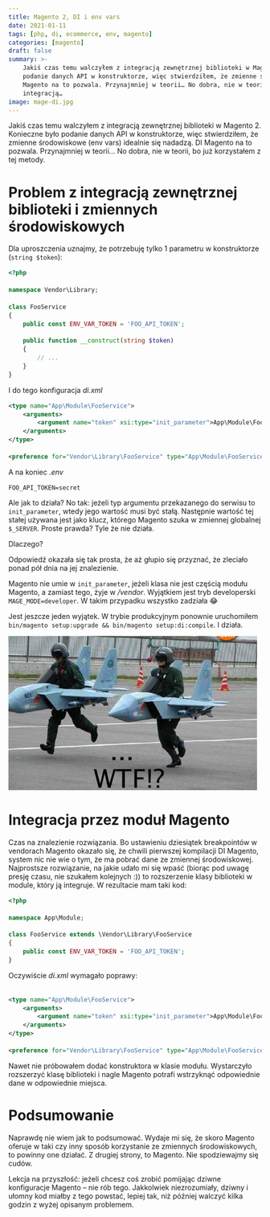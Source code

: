 ```yaml
---
title: Magento 2, DI i env vars
date: 2021-01-11
tags: [php, di, ecommerce, env, magento]
categories: [magento]
draft: false
summary: >- 
    Jakiś czas temu walczyłem z integracją zewnętrznej biblioteki w Magento 2. Konieczne było
    podanie danych API w konstruktorze, więc stwierdziłem, że zmienne środowiskowe (env vars) idealnie się nadadzą. DI
    Magento na to pozwala. Przynajmniej w teorii… No dobra, nie w teorii, bo już korzystałem z tej metody. Problem z
    integracją… 
image: mage-di.jpg
---
```


Jakiś czas temu walczyłem z integracją zewnętrznej biblioteki w Magento 2. Konieczne było podanie danych API w
konstruktorze, więc stwierdziłem, że zmienne środowiskowe (env vars) idealnie się nadadzą. DI Magento na to pozwala.
Przynajmniej w teorii… No dobra, nie w teorii, bo już korzystałem z tej metody.

# Problem z integracją zewnętrznej biblioteki i zmiennych środowiskowych

Dla uproszczenia uznajmy, że potrzebuję tylko 1 parametru w konstruktorze (`string $token`):

```php
<?php

namespace Vendor\Library;

class FooService
{
    public const ENV_VAR_TOKEN = 'FOO_API_TOKEN';

    public function __construct(string $token)
    {
        // ...
    }
}
```

I do tego konfiguracja *di.xml*

```xml
<type name="App\Module\FooService">
    <arguments>
        <argument name="token" xsi:type="init_parameter">App\Module\FooService::ENV_VAR_TOKEN</argument>
    </arguments>
</type>

<preference for="Vendor\Library\FooService" type="App\Module\FooService"/>
```

A na koniec *.env*

```dotenv
FOO_API_TOKEN=secret
```

Ale jak to działa? No tak: jeżeli typ argumentu przekazanego do serwisu to `init_parameter`, wtedy jego wartość musi być
stałą. Następnie wartość tej stałej używana jest jako klucz, którego Magento szuka w zmiennej globalnej `$_SERVER`.
Proste prawda? Tyle że nie działa.

Dlaczego?

Odpowiedź okazała się tak prosta, że aż głupio się przyznać, że zleciało ponad pół dnia na jej znalezienie.

Magento nie umie w `init_parameter`, jeżeli klasa nie jest częścią modułu Magento, a zamiast tego, żyje w */vendor*.
Wyjątkiem jest tryb developerski `MAGE_MODE=developer`. W takim przypadku wszystko zadziała 😂

Jest jeszcze jeden wyjątek. W trybie produkcyjnym ponownie
uruchomiłem `bin/magento setup:upgrade && bin/magento setup:di:compile`. I działa.

![WTF i Magento. Nierozłączni przyjaciele][wtf-img]

# Integracja przez moduł Magento

Czas na znalezienie rozwiązania. Bo ustawieniu dziesiątek breakpointów w vendorach Magento okazało się, że chwili
pierwszej kompilacji DI Magento, system nic nie wie o tym, że ma pobrać dane ze zmiennej środowiskowej. Najprostsze
rozwiązanie, na jakie udało mi się wpaść (biorąc pod uwagę presję czasu, nie szukałem kolejnych :)) to rozszerzenie
klasy biblioteki w module, który ją integruje. W rezultacie mam taki kod:

```php
<?php

namespace App\Module;

class FooService extends \Vendor\Library\FooService
{
    public const ENV_VAR_TOKEN = 'FOO_API_TOKEN';
}
```

Oczywiście *di.xml* wymagało poprawy:

```xml

<type name="App\Module\FooService">
    <arguments>
        <argument name="token" xsi:type="init_parameter">App\Module\FooService::ENV_VAR_TOKEN</argument>
    </arguments>
</type>

<preference for="Vendor\Library\FooService" type="App\Module\FooService"/>
```

Nawet nie próbowałem dodać konstruktora w klasie modułu. Wystarczyło rozszerzyć klasę biblioteki i nagle Magento potrafi
wstrzyknąć odpowiednie dane w odpowiednie miejsca.

# Podsumowanie 

Naprawdę nie wiem jak to podsumować. Wydaje mi się, że skoro Magento oferuje w taki czy inny sposób korzystanie ze 
zmiennych środowiskowych, to powinny one działać. Z drugiej strony, to Magento. Nie spodziewajmy się cudów.

Lekcja na przyszłość: jeżeli chcesz coś zrobić pomijając dziwne konfiguracje Magento – nie rób tego. Jakkolwiek
niezrozumiały, dziwny i ułomny kod miałby z tego powstać, lepiej tak, niż później walczyć kilka godzin z wyżej opisanym
problemem.

[wtf-img]: ./wtfmoment.jpg "WTF i Magento. Nierozłączni przyjaciele"
